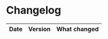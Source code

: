 Changelog
=========

|    Date    |    Version    |                      What changed                         |
| ---------- | ------------- | --------------------------------------------------------- |